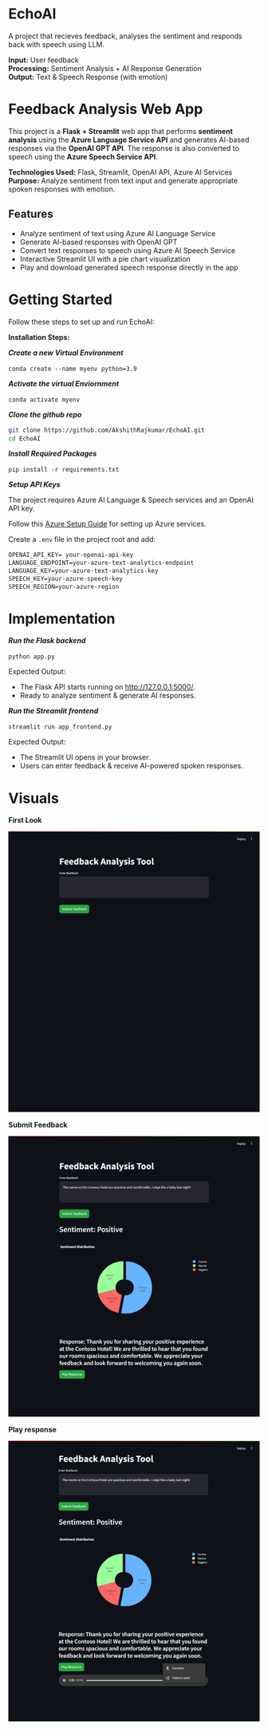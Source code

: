 # EchoAI
 A project that recieves feedback, analyses the sentiment and responds back with speech using LLM.  

**Input:** User feedback  
**Processing:** Sentiment Analysis + AI Response Generation  
**Output:** Text & Speech Response (with emotion)  

# Feedback Analysis Web App

This project is a **Flask + Streamlit** web app that performs **sentiment analysis** using the **Azure Language Service API** and generates AI-based responses via the **OpenAI GPT API**. The response is also converted to speech using the **Azure Speech Service API**. 

**Technologies Used:** Flask, Streamlit, OpenAI API, Azure AI Services  
**Purpose:** Analyze sentiment from text input and generate appropriate spoken responses with emotion.

## Features 
- Analyze sentiment of text using Azure AI Language Service  
- Generate AI-based responses with OpenAI GPT  
- Convert text responses to speech using Azure AI Speech Service 
- Interactive Streamlit UI with a pie chart visualization  
- Play and download generated speech response directly in the app  

# Getting Started

Follow these steps to set up and run EchoAI:

**Installation Steps:**

***Create a new Virtual Environment***

`conda create --name myenv python=3.9`

***Activate the virtual Enviornment***

`conda activate myenv`

***Clone the github repo***


```bash
git clone https://github.com/AkshithRajkumar/EchoAI.git
cd EchoAI
```

***Install Required Packages***

`pip install -r requirements.txt`

***Setup API Keys***

The project requires Azure AI Language & Speech services and an OpenAI API key.

Follow this [Azure Setup Guide](https://www.youtube.com/watch?v=anu8kPVt5PA) for setting up Azure services.

Create a `.env` file in the project root and add:

```
OPENAI_API_KEY= your-openai-api-key  
LANGUAGE_ENDPOINT=your-azure-text-analytics-endpoint  
LANGUAGE_KEY=your-azure-text-analytics-key  
SPEECH_KEY=your-azure-speech-key  
SPEECH_REGION=your-azure-region  
```

# Implementation

***Run the Flask backend***

`python app.py`

Expected Output:

* The Flask API starts running on http://127.0.0.1:5000/.   
* Ready to analyze sentiment & generate AI responses.  

***Run the Streamlit frontend***

`streamlit run app_frontend.py`

Expected Output:

* The Streamlit UI opens in your browser.  
* Users can enter feedback & receive AI-powered spoken responses.  

# Visuals

**First Look**

![Feedback Analysis UI - Streamlit](https://github.com/AkshithRajkumar/EchoAI/blob/main/screenshots/echoai_form1.jpeg)

**Submit Feedback**

![Sentiment Analysis](https://github.com/AkshithRajkumar/EchoAI/blob/main/screenshots/echoai_response.jpeg)

**Play response**

![Reponse Audio](https://github.com/AkshithRajkumar/EchoAI/blob/main/screenshots/echoai_response_audio.jpeg)





